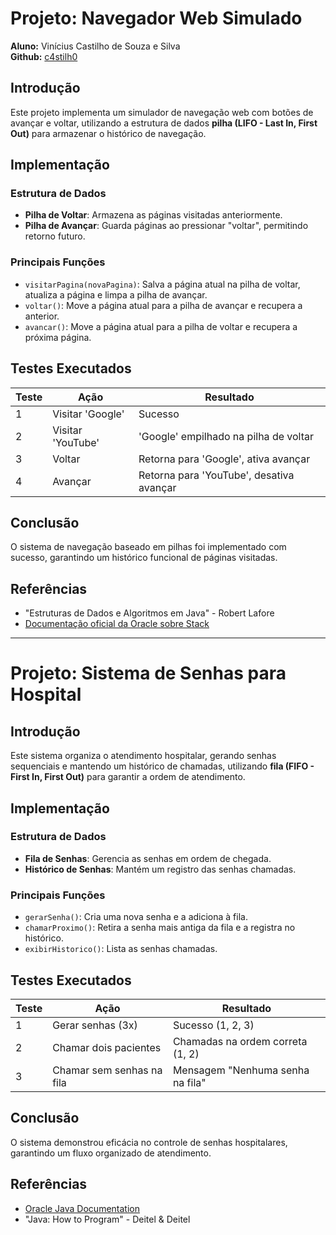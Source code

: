 # Projeto: Navegador Web Simulado

**Aluno:** Vinícius Castilho de Souza e Silva  
**Github:** [c4stilh0](https://github.com/c4stilh0/atividade-pilhas)

## Introdução

Este projeto implementa um simulador de navegação web com botões de avançar e voltar, utilizando a estrutura de dados **pilha (LIFO - Last In, First Out)** para armazenar o histórico de navegação.

## Implementação

### Estrutura de Dados
- **Pilha de Voltar**: Armazena as páginas visitadas anteriormente.
- **Pilha de Avançar**: Guarda páginas ao pressionar "voltar", permitindo retorno futuro.

### Principais Funções
- `visitarPagina(novaPagina)`: Salva a página atual na pilha de voltar, atualiza a página e limpa a pilha de avançar.
- `voltar()`: Move a página atual para a pilha de avançar e recupera a anterior.
- `avancar()`: Move a página atual para a pilha de voltar e recupera a próxima página.

## Testes Executados

| Teste | Ação | Resultado |
|---|---|---|
| 1 | Visitar 'Google' | Sucesso |
| 2 | Visitar 'YouTube' | 'Google' empilhado na pilha de voltar |
| 3 | Voltar | Retorna para 'Google', ativa avançar |
| 4 | Avançar | Retorna para 'YouTube', desativa avançar |

## Conclusão
O sistema de navegação baseado em pilhas foi implementado com sucesso, garantindo um histórico funcional de páginas visitadas.

## Referências
- "Estruturas de Dados e Algoritmos em Java" - Robert Lafore  
- [Documentação oficial da Oracle sobre Stack](https://docs.oracle.com/javase/8/docs/api/java/util/Stack.html)

---

# Projeto: Sistema de Senhas para Hospital

## Introdução

Este sistema organiza o atendimento hospitalar, gerando senhas sequenciais e mantendo um histórico de chamadas, utilizando **fila (FIFO - First In, First Out)** para garantir a ordem de atendimento.

## Implementação

### Estrutura de Dados
- **Fila de Senhas**: Gerencia as senhas em ordem de chegada.
- **Histórico de Senhas**: Mantém um registro das senhas chamadas.

### Principais Funções
- `gerarSenha()`: Cria uma nova senha e a adiciona à fila.
- `chamarProximo()`: Retira a senha mais antiga da fila e a registra no histórico.
- `exibirHistorico()`: Lista as senhas chamadas.

## Testes Executados

| Teste | Ação | Resultado |
|---|---|---|
| 1 | Gerar senhas (3x) | Sucesso (1, 2, 3) |
| 2 | Chamar dois pacientes | Chamadas na ordem correta (1, 2) |
| 3 | Chamar sem senhas na fila | Mensagem "Nenhuma senha na fila" |

## Conclusão
O sistema demonstrou eficácia no controle de senhas hospitalares, garantindo um fluxo organizado de atendimento.

## Referências
- [Oracle Java Documentation](https://docs.oracle.com/en/java/)  
- "Java: How to Program" - Deitel & Deitel


